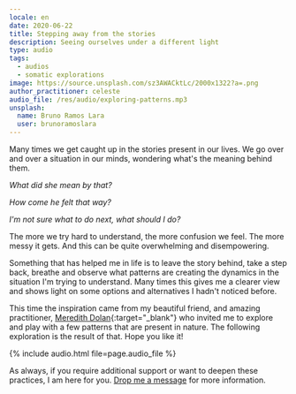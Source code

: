 ```yaml
---
locale: en
date: 2020-06-22
title: Stepping away from the stories
description: Seeing ourselves under a different light
type: audio
tags:
  - audios
  - somatic explorations
image: https://source.unsplash.com/sz3AWACktLc/2000x1322?a=.png
author_practitioner: celeste
audio_file: /res/audio/exploring-patterns.mp3
unsplash:
  name: Bruno Ramos Lara
  user: brunoramoslara
---
```


Many times we get caught up in the stories present in our lives. We go over and over a situation in our minds, wondering
what's the meaning behind them.

*What did she mean by that?*

*How come he felt that way?*

*I'm not sure what to do next, what should I do?*

The more we try hard to understand, the more confusion we feel. The more messy it gets. And this can be quite
overwhelming and disempowering.

Something that has helped me in life is to leave the story behind, take a step back, breathe and observe what patterns
are creating the dynamics in the situation I'm trying to understand. Many times this gives me a clearer view and shows
light on some options and alternatives I hadn't noticed before.

This time the inspiration came from my beautiful friend, and amazing practitioner,
[Meredith Dolan](http://meredithdolan.ntpages.com.au){:target="_blank"}
who invited me to explore and play with a few patterns that are present in nature. The following exploration is the
result of that. Hope you like it!

{% include audio.html  file=page.audio_file %}

As always, if you require additional support or want to deepen these practices, I am here for you.
[Drop me a message](/contact/) for more information.
